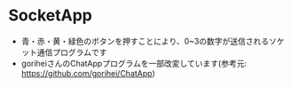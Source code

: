 # SocketApp
- 青・赤・黄・緑色のボタンを押すことにより、0~3の数字が送信されるソケット通信プログラムです
- goriheiさんのChatAppプログラムを一部改変しています(参考元: https://github.com/gorihei/ChatApp)